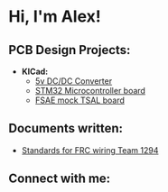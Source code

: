 <h1>Hi, I'm Alex! </h1>

<h2>PCB Design Projects:</h2>

- <b>KICad:</b>
  - [5v DC/DC Converter](https://github.com/AlexRojasx/DC-5v-Converter)
  - [STM32 Microcontroller board](https://github.com/AlexRojasx/STM32-Design_1)
  - [FSAE mock TSAL board](https://github.com/AlexRojasx/Mock-TSAL)

 <h2>Documents written:</h2>
 
- [Standards for FRC wiring Team 1294](https://github.com/AlexRojasx/DC-5v-Converter)
<h2> Connect with me:</h2>


<!--
**AlexRojasx/AlexRojasx** is a ✨ _special_ ✨ repository because its `README.md` (this file) appears on your GitHub profile.

Here are some ideas to get you started:

- 🔭 I’m currently working on ...
- 🌱 I’m currently learning ...
- 👯 I’m looking to collaborate on ...
- 🤔 I’m looking for help with ...
- 💬 Ask me about ...
- 📫 How to reach me: ...
- 😄 Pronouns: ...
- ⚡ Fun fact: ...
-->
